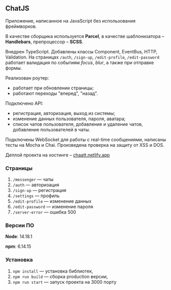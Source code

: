 ## ChatJS

Приложение, написанное на JavaScript без использования фреймворков.

В качестве сборщика используется **Parcel**, в качестве шаблонизатора – **Handlebars**, препроцессор – **SCSS**.

Внедрен TypeScript. Добавлены классы Component, EventBus, HTTP, Validation. На страницах `/auth`, `/sign-up`, `/edit-profile`, `/edit-password` работает валидация по событиям _focus_, _blur_, а также при отправке формы.

Реализован роутер:

- работает при обновлении страницы;
- работают переходы "вперед", "назад".

Подключено API:

- регистрация, авторизация, выход из системы;
- изменение данных пользователя, пароля, аватара;
- список чатов пользователя, добавление и удаление чатов, добавление пользователей в чаты.

Подключены WebSocket для работы с real-time сообщениями, написаны тесты на Mocha и Chai. Произведена проверка на защиту от XSS и DOS.

Деплой проекта на хостинге – [chaatt.netlify.app](https://chaatt.netlify.app/)

### Страницы

1. `/messenger` — чаты
1. `/auth` — авторизация
1. `/sign-up` — регистрация
1. `/settings` — профиль
1. `/edit-profile` — изменение данных
1. `/edit-password` — изменение пароля
1. `/server-error` — ошибка 500

### Версии ПО

**Node**: 14.18.1

**npm**: 6.14.15

### Установка

1. `npm install` — установка библиотек,
1. `npm run build` — сборка production версии,
1. `npm run start` — запуск проекта на 3000 порту
